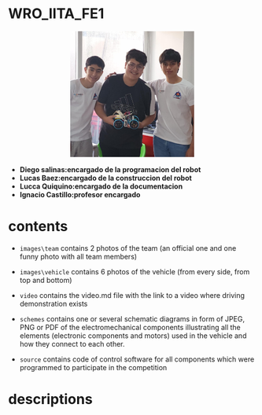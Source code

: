 # WRO_IITA_FE1
<p 
align="center">
<img src="images\team\team.jpeg"
style="width:50%; border:0;">
</p>

* **Diego salinas:encargado de la programacion del robot**
* **Lucas Baez:encargado de la construccion del robot**
* **Lucca Quiquino:encargado de la documentacion**
* **Ignacio Castillo:profesor encargado**













# contents
* `images\team` contains 2 photos of the team (an official one and one funny photo with all team members)
* `images\vehicle` contains 6 photos of the vehicle (from every side, from top and bottom)
* `video` contains the video.md file with the link to a video where driving demonstration exists
* `schemes` contains one or several schematic diagrams in form of JPEG, PNG or PDF of the electromechanical components illustrating all the elements (electronic components and motors) used in the vehicle and how they connect to each other.

* `source` contains code of control software for all components which were programmed to participate in the competition
# descriptions
